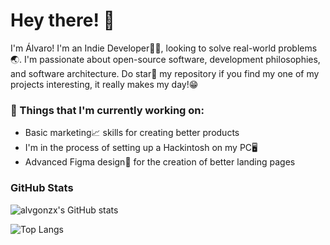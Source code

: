 # Hey there! 👋
I'm Álvaro! I'm an Indie Developer🧑‍💻, looking to solve real-world problems🌏. I'm passionate about open-source software, development philosophies, and software architecture. Do star🌟 my repository if you find my one of my projects interesting, it really makes my day!😁

### 💼 Things that I'm currently working on: 
* Basic marketing📈 skills for creating better products
* I'm in the process of setting up a Hackintosh on my PC🖥️
* Advanced Figma design🎨 for the creation of better landing pages

### GitHub Stats
![alvgonzx's GitHub stats](https://github-readme-stats.vercel.app/api?username=alvgonzx&show_icons=true&theme=dark)

![Top Langs](https://github-readme-stats.vercel.app/api/top-langs/?username=alvgonzx&layout=compact&theme=dark)

